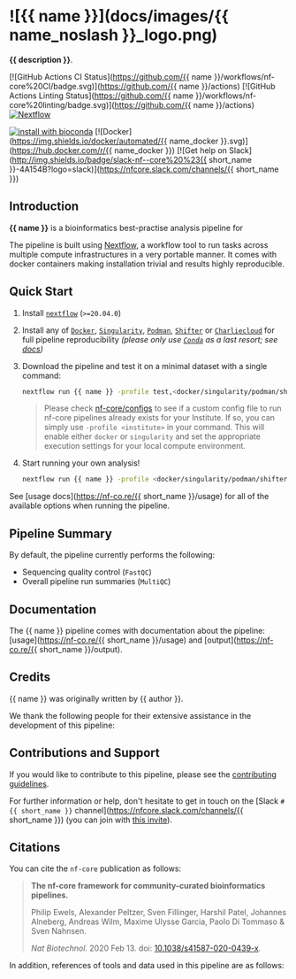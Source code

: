# ![{{ name }}](docs/images/{{ name_noslash }}_logo.png)

**{{ description }}**.

[![GitHub Actions CI Status](https://github.com/{{ name }}/workflows/nf-core%20CI/badge.svg)](https://github.com/{{ name }}/actions)
[![GitHub Actions Linting Status](https://github.com/{{ name }}/workflows/nf-core%20linting/badge.svg)](https://github.com/{{ name }}/actions)
[![Nextflow](https://img.shields.io/badge/nextflow-%E2%89%A520.04.0-brightgreen.svg)](https://www.nextflow.io/)

[![install with bioconda](https://img.shields.io/badge/install%20with-bioconda-brightgreen.svg)](https://bioconda.github.io/)
[![Docker](https://img.shields.io/docker/automated/{{ name_docker }}.svg)](https://hub.docker.com/r/{{ name_docker }})
[![Get help on Slack](http://img.shields.io/badge/slack-nf--core%20%23{{ short_name }}-4A154B?logo=slack)](https://nfcore.slack.com/channels/{{ short_name }})

## Introduction

<!-- TODO nf-core: Write a 1-2 sentence summary of what data the pipeline is for and what it does -->
**{{ name }}** is a bioinformatics best-practise analysis pipeline for

The pipeline is built using [Nextflow](https://www.nextflow.io), a workflow tool to run tasks across multiple compute infrastructures in a very portable manner. It comes with docker containers making installation trivial and results highly reproducible.

## Quick Start

1. Install [`nextflow`](https://nf-co.re/usage/installation) (`>=20.04.0`)

2. Install any of [`Docker`](https://docs.docker.com/engine/installation/), [`Singularity`](https://www.sylabs.io/guides/3.0/user-guide/), [`Podman`](https://podman.io/), [`Shifter`](https://nersc.gitlab.io/development/shifter/how-to-use/) or [`Charliecloud`](https://hpc.github.io/charliecloud/) for full pipeline reproducibility _(please only use [`Conda`](https://conda.io/miniconda.html) as a last resort; see [docs](https://nf-co.re/usage/configuration#basic-configuration-profiles))_

3. Download the pipeline and test it on a minimal dataset with a single command:

    ```bash
    nextflow run {{ name }} -profile test,<docker/singularity/podman/shifter/charliecloud/conda/institute>
    ```

    > Please check [nf-core/configs](https://github.com/nf-core/configs#documentation) to see if a custom config file to run nf-core pipelines already exists for your Institute. If so, you can simply use `-profile <institute>` in your command. This will enable either `docker` or `singularity` and set the appropriate execution settings for your local compute environment.

4. Start running your own analysis!

    <!-- TODO nf-core: Update the example "typical command" below used to run the pipeline -->

    ```bash
    nextflow run {{ name }} -profile <docker/singularity/podman/shifter/charliecloud/conda/institute> --input '*_R{1,2}.fastq.gz' --genome GRCh37
    ```

See [usage docs](https://nf-co.re/{{ short_name }}/usage) for all of the available options when running the pipeline.

## Pipeline Summary

By default, the pipeline currently performs the following:

<!-- TODO nf-core: Fill in short bullet-pointed list of default steps of pipeline -->

* Sequencing quality control (`FastQC`)
* Overall pipeline run summaries (`MultiQC`)

## Documentation

The {{ name }} pipeline comes with documentation about the pipeline: [usage](https://nf-co.re/{{ short_name }}/usage) and [output](https://nf-co.re/{{ short_name }}/output).

<!-- TODO nf-core: Add a brief overview of what the pipeline does and how it works -->

## Credits

{{ name }} was originally written by {{ author }}.

We thank the following people for their extensive assistance in the development
of this pipeline:

<!-- TODO nf-core: If applicable, make list of people who have also contributed -->

## Contributions and Support

If you would like to contribute to this pipeline, please see the [contributing guidelines](.github/CONTRIBUTING.md).

For further information or help, don't hesitate to get in touch on the [Slack `#{{ short_name }}` channel](https://nfcore.slack.com/channels/{{ short_name }}) (you can join with [this invite](https://nf-co.re/join/slack)).

## Citations

<!-- TODO nf-core: Add citation for pipeline after first release. Uncomment lines below and update Zenodo doi. -->
<!-- If you use  {{ name }} for your analysis, please cite it using the following doi: [10.5281/zenodo.XXXXXX](https://doi.org/10.5281/zenodo.XXXXXX) -->

You can cite the `nf-core` publication as follows:

> **The nf-core framework for community-curated bioinformatics pipelines.**
>
> Philip Ewels, Alexander Peltzer, Sven Fillinger, Harshil Patel, Johannes Alneberg, Andreas Wilm, Maxime Ulysse Garcia, Paolo Di Tommaso & Sven Nahnsen.
>
> _Nat Biotechnol._ 2020 Feb 13. doi: [10.1038/s41587-020-0439-x](https://dx.doi.org/10.1038/s41587-020-0439-x).

In addition, references of tools and data used in this pipeline are as follows:

<!-- TODO nf-core: Add bibliography of tools and data used in your pipeline -->

